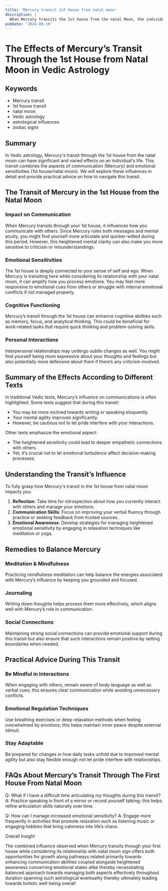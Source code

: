 ```yaml
---
title: 'Mercury transit 1st House from natal moon'
description: |
  When Mercury transits the 1st house from the natal Moon, the individual may experience confusion, financial difficulties, and health issues, particularly related to the eyes and digestion. The native may also face enmity, bad company, legal issues, and poor decision-making, leading to a challenging period.
pubDate: '2024-09-19'
---
```


# The Effects of Mercury’s Transit Through the 1st House from Natal Moon in Vedic Astrology

## Keywords
- Mercury transit
- 1st house transit
- natal moon
- Vedic astrology
- astrological influences
- zodiac signs

## Summary
In Vedic astrology, Mercury's transit through the 1st house from the natal moon can have significant and varied effects on an individual's life. This transit combines the aspects of communication (Mercury) and emotional sensitivities (1st house/natal moon). We will explore these influences in detail and provide practical advice on how to navigate this transit.

## The Transit of Mercury in the 1st House from the Natal Moon

### Impact on Communication
When Mercury transits through your 1st house, it influences how you communicate with others. Since Mercury rules both messages and mental acuity, you might find yourself more articulate and quicker-witted during this period. However, this heightened mental clarity can also make you more sensitive to criticism or misunderstandings.

### Emotional Sensitivities
The 1st house is deeply connected to your sense of self and ego. When Mercury is transiting here while considering its relationship with your natal moon, it can amplify how you process emotions. You may feel more responsive to emotional cues from others or struggle with internal emotional conflicts if not managed properly.

### Cognitive Functioning
Mercury’s transit through the 1st house can enhance cognitive abilities such as memory, focus, and analytical thinking. This could be beneficial for work-related tasks that require quick thinking and problem-solving skills.

### Personal Interactions
Interpersonal relationships may undergo subtle changes as well. You might find yourself being more expressive about your thoughts and feelings but also potentially more defensive about them if there’s any criticism involved.

## Summary of the Effects According to Different Texts

In traditional Vedic texts, Mercury’s influence on communications is often highlighted. Some texts suggest that during this transit:
- You may be more inclined towards writing or speaking eloquently.
- Your mental agility improves significantly.
- However, be cautious not to let pride interfere with your interactions.

Other texts emphasize the emotional aspect:
- The heightened sensitivity could lead to deeper empathetic connections with others.
- Yet, it’s crucial not to let emotional turbulence affect decision-making processes.

## Understanding the Transit’s Influence

To fully grasp how Mercury's transit in the 1st house from natal moon impacts you:
1. **Reflection**: Take time for introspection about how you currently interact with others and manage your emotions.
2. **Communication Skills**: Focus on improving your verbal fluency through practice or seeking feedback from trusted sources.
3. **Emotional Awareness**: Develop strategies for managing heightened emotional sensitivity by engaging in relaxation techniques like meditation or yoga.

## Remedies to Balance Mercury

### Meditation & Mindfulness
Practicing mindfulness meditation can help balance the energies associated with Mercury’s influence by keeping you grounded and focused.

### Journaling
Writing down thoughts helps process them more effectively, which aligns well with Mercury’s role in communication.

### Social Connections
Maintaining strong social connections can provide emotional support during this transit but also ensure that such interactions remain positive by setting boundaries when needed.

## Practical Advice During This Transit

### Be Mindful in Interactions
When engaging with others, remain aware of body language as well as verbal cues; this ensures clear communication while avoiding unnecessary conflicts.

### Emotional Regulation Techniques
Use breathing exercises or deep relaxation methods when feeling overwhelmed by emotions; this helps maintain inner peace despite external stimuli.

### Stay Adaptable
Be prepared for changes in how daily tasks unfold due to improved mental agility but also stay flexible enough not let pride interfere with relationships.

## FAQs About Mercury’s Transit Through The First House From Natal Moon

Q: What if I have a difficult time articulating my thoughts during this transit?
A: Practice speaking in front of a mirror or record yourself talking; this helps refine articulation skills naturally over time.

Q: How can I manage increased emotional sensitivity?
A: Engage more frequently in activities that promote relaxation such as listening music or engaging hobbies that bring calmness into life’s chaos.


Overall Insight


The combined influence observed when Mercury transits through your first house while considering its relationship with natal moon sign offers both opportunities for growth along pathways related primarily towards enhancing communication abilities coupled alongside heightened awareness concerning emotional states alike thereby necessitating balanced approach towards managing both aspects effectively throughout duration spanning such astrological eventuality thereby ultimately leading towards holistic well-being overall